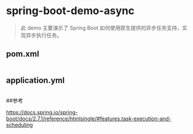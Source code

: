 # spring-boot-demo-async

> 此 demo 主要演示了 Spring Boot 如何使用原生提供的异步任务支持，实现异步执行任务。

## pom.xml

```xml

```

## application.yml
```yml

```

##参考

https://docs.spring.io/spring-boot/docs/2.7.1/reference/htmlsingle/#features.task-execution-and-scheduling